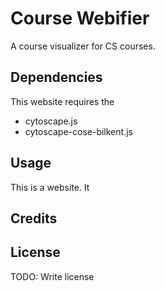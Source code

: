 # Course Webifier

A course visualizer for CS courses.

## Dependencies

This website requires the 

 * cytoscape.js
 * cytoscape-cose-bilkent.js

## Usage

This is a website. It 

## Credits



## License

TODO: Write license
